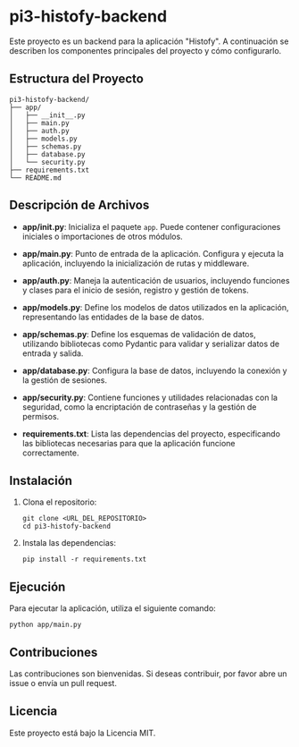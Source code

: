 # pi3-histofy-backend

Este proyecto es un backend para la aplicación "Histofy". A continuación se describen los componentes principales del proyecto y cómo configurarlo.

## Estructura del Proyecto

```
pi3-histofy-backend/
├── app/
│   ├── __init__.py
│   ├── main.py
│   ├── auth.py
│   ├── models.py
│   ├── schemas.py
│   ├── database.py
│   └── security.py
├── requirements.txt
└── README.md
```

## Descripción de Archivos

- **app/__init__.py**: Inicializa el paquete `app`. Puede contener configuraciones iniciales o importaciones de otros módulos.
  
- **app/main.py**: Punto de entrada de la aplicación. Configura y ejecuta la aplicación, incluyendo la inicialización de rutas y middleware.
  
- **app/auth.py**: Maneja la autenticación de usuarios, incluyendo funciones y clases para el inicio de sesión, registro y gestión de tokens.
  
- **app/models.py**: Define los modelos de datos utilizados en la aplicación, representando las entidades de la base de datos.
  
- **app/schemas.py**: Define los esquemas de validación de datos, utilizando bibliotecas como Pydantic para validar y serializar datos de entrada y salida.
  
- **app/database.py**: Configura la base de datos, incluyendo la conexión y la gestión de sesiones.
  
- **app/security.py**: Contiene funciones y utilidades relacionadas con la seguridad, como la encriptación de contraseñas y la gestión de permisos.
  
- **requirements.txt**: Lista las dependencias del proyecto, especificando las bibliotecas necesarias para que la aplicación funcione correctamente.

## Instalación

1. Clona el repositorio:
   ```
   git clone <URL_DEL_REPOSITORIO>
   cd pi3-histofy-backend
   ```

2. Instala las dependencias:
   ```
   pip install -r requirements.txt
   ```

## Ejecución

Para ejecutar la aplicación, utiliza el siguiente comando:
```
python app/main.py
```

## Contribuciones

Las contribuciones son bienvenidas. Si deseas contribuir, por favor abre un issue o envía un pull request.

## Licencia

Este proyecto está bajo la Licencia MIT.